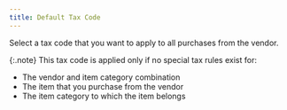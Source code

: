 ```yaml
---
title: Default Tax Code
---
```



Select a tax code that you want to apply to all purchases from the vendor.


{:.note}
This tax code is applied only if no special tax rules exist for:

- The vendor and  item category combination
- The item that you  purchase from the vendor
- The item category  to which the item belongs
